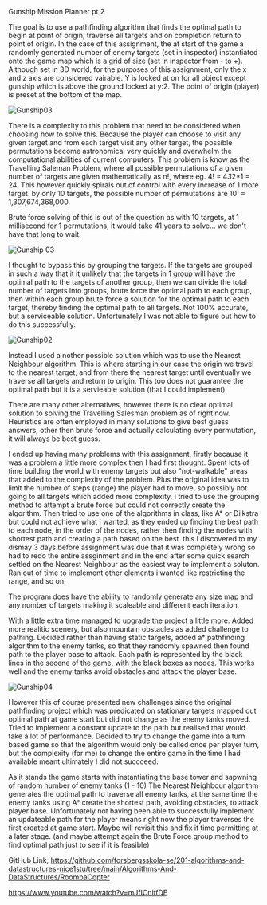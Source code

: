 Gunship Mission Planner pt 2

The goal is to use a pathfinding algorithm that finds the optimal path to begin at point of origin, traverse all targets and on completion return to point of origin.
In the case of this assignment, the at start of the game a randomly generated number of enemy targets (set in inspector) instantiated onto the game map which is a grid of size (set in inspector from - to +). Although set in 3D world, for the purposes of this assignment, only the x and z axis are considered vairable. Y is locked at on for all object except gunship which is above the ground locked at y:2.
The point of origin (player) is preset at the bottom of the map.

![Gunship03](https://user-images.githubusercontent.com/112468923/222990247-619c6708-1fb0-4788-91a6-1f95ff7d4025.png)

There is a complexity to this problem that need to be considered when choosing how to solve this.
Because the player can choose to visit any given target and from each target visit any other target, the possible permutations become astronomical very quickly and overwhelm the computational abilities of current computers.
This problem is know as the Travelling Saleman Problem, where all possible permutations of a given number of targets are given mathematically as n!, where eg. 4! = 4*3*2*1 = 24.
This however quickly spirals out of control with every increase of 1 more target. by only 10 targets, the possible number of permutations are 10! = 1,307,674,368,000.

Brute force solving of this is out of the question as with 10 targets, at 1 millisecond for 1 permutations, it would take 41 years to solve... we don't have that long to wait.

![Gunship 03](https://user-images.githubusercontent.com/112468923/221442282-94e177d9-c0f3-479a-bc44-67d5031270b3.png)

I thought to bypass this by grouping the targets. If the targets are grouped in such a way that it it unlikely that the targets in 1 group will have the optimal path to the targets of another group, then we can divide the total number of targets into groups, brute force the optimal path to each group, then within each group brute force a solution for the optimal path to each target, thereby finding the optimal path to all targets. Not 100% accurate, but a serviceable solution.
Unfortunately I was not able to figure out how to do this successfully.

![Gunship02](https://user-images.githubusercontent.com/112468923/221442277-df1281ea-8e43-4640-bc8f-18467fe24739.png)

Instead I used a nother possible solution which was to use the Nearest Neighbour algorithm. This is where starting in our case the origin we travel to the nearest target, and from there the nearest target until eventually we traverse all targets and return to origin. This too does not guarantee the optimal path but it is a servieable solution (that I could implement)

There are many other alternatives, however there is no clear optimal solution to solving the Travelling Salesman problem as of right now. Heuristics are often employed in many solutions to give best guess answers, other then brute force and actually calculating every permutation, it will always be best guess.

I ended up having many problems with this assignment, firstly because it was a problem a little more complex then I had first thought.
Spent lots of time building the world with enemy targets but also "not-walkable" areas that added to the complexity of the problem. Plus the original idea was to limit the number of steps (range) the player had to move, so possibly not going to all targets which added more complexity.
I tried to use the grouping method to attempt a brute force but could not correctly create the algorithm.
Then tried to use one of the algorithms in class, like A* or Dijkstra but could not achieve what I wanted, as they ended up finding the best path to each node, in the order of the nodes, rather then finding the nodes with shortest path and creating a path based on the best. this I discovered to my dismay 3 days before assignment was due that it was completely wrong so had to redo the entire assginment and in the end after some quick search settled on the Nearest Neighbour as the easiest way to implement a soluton.
Ran out of time to implement other elements i wanted like restricting the range, and so on.

The program does have the ability to randomly generate any size map and any number of targets making it scaleable and different each iteration.

With a little extra time managed to upgrade the project a little more. Added more realitic scenery, but also mountain obstacles as added challenge to pathing. Decided rather than having static targets, added a* pathfinding algorithm to the enemy tanks, so that they randomly spawned then found path to the player base to attack. Each path is represented by the black lines in the secene of the game, with the black boxes as nodes. This works well and the enemy tanks avoid obstacles and attack the player base.

![Gunship04](https://user-images.githubusercontent.com/112468923/222990445-229e129a-246c-4a25-a4ac-93e6c9bdaad6.png)

However this of course presented new challenges since the original pathfinding project which was predicated on stationary targets mapped out optimal path at game start but did not change as the enemy tanks moved. Tried to implement a constant update to the path but realised that would take a lot of performance. Decided to try to change the game into a turn based game so that the algorithm would only be called once per player turn, but the complexity (for me) to change the entire game in the time I had available meant ultimately I did not succceed.

As it stands the game starts with instantiating the base tower and sapwning of random number of enemy tanks (1 - 10) The Nearest Neighbour algorithm generates the optimal path to traverse all enemy tanks, at the same time the enemy tanks using A* create the shortest path, avoiding obstacles, to attack player base. Unfortunately not having been able to successfully implement an updateable path for the player means right now the player traverses the first created at game start. Maybe will revisit this and fix it time permitting at a later stage. (and maybe attempt again the Brute Force group method to find optimal path just to see if it is feasible)

GitHub Link; https://github.com/forsbergsskola-se/201-algorithms-and-datastructures-nice1stu/tree/main/Algorithms-And-DataStructures/RoombaCopter

https://www.youtube.com/watch?v=mJfICnitfDE
